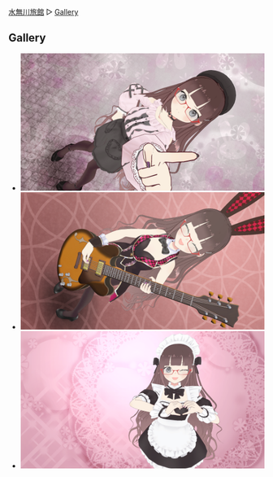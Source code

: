[水無川旅館](/top) ▷ [Gallery](/gallery)

## Gallery

- [![地雷系テーリ](/images/gallery/2024-06-09.png)](/gallery/2024-06-09)
- [![バニーテーリ](/images/gallery/2024-06-08.png)](/gallery/2024-06-08)
- [![メイドテーリ](/images/gallery/2024-06-07.png)](/gallery/2024-06-07)
